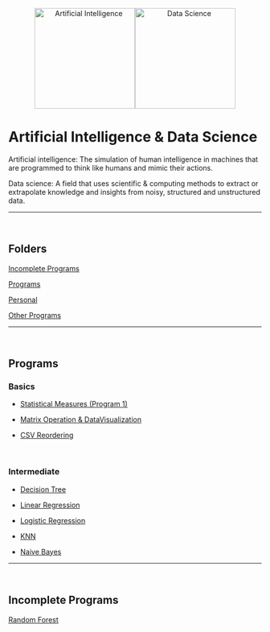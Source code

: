 <div align="center">

[<img src="https://img.icons8.com/cotton/256/000000/brain-3.png" title = "Artificial Intelligence" height='200'>](https://www.google.com/search?q=artificial+intelligence&rlz=1C1CHBF_enIN998IN998&oq=Artificial+Intelligence&aqs=chrome.0.35i39l2j69i59j0i67j69i60l2j69i65j69i60.360j0j7&sourceid=chrome&ie=UTF-8)[<img src="https://img.icons8.com/fluency/256/000000/mind-map.png" title = "Data Science" height='200'>](https://www.google.com/search?q=data+science&rlz=1C1CHBF_enIN998IN998&oq=Data+science&aqs=chrome.0.35i39j69i59j0i131i433i512j0i512l2j69i60l3.488j0j7&sourceid=chrome&ie=UTF-8)

</div>

# Artificial Intelligence & Data Science

Artificial intelligence: The simulation of human intelligence in machines that are programmed to think like humans and mimic their actions.

Data science: A field that uses scientific & computing methods to extract or extrapolate knowledge and insights from noisy, structured and unstructured data.

---

<!-- ======================================================================================================= -->

<br>

## Folders

[Incomplete Programs](https://github.com/004Ajay/AI-DS/tree/main/Incomplete)

[Programs](https://github.com/004Ajay/AI-DS/tree/main/Programs)

[Personal](https://github.com/004Ajay/AI-DS/tree/main/Personal)

[Other Programs](https://github.com/004Ajay/AI-DS/tree/main/OTHER%20PROGRAMS)

---

<br>

## Programs

### Basics

* [Statistical Measures (Program 1)](https://github.com/004Ajay/AI-DS/tree/main/Programs/MeanMedianMode.py)

* [Matrix Operation & DataVisualization](https://github.com/004Ajay/AI-DS/tree/main/Programs/MatOp_DataVisualization.py)

* [CSV Reordering](https://github.com/004Ajay/AI-DS/tree/main/Programs/CSV_Reordering.py)



<br>

### Intermediate

* [Decision Tree](https://github.com/004Ajay/AI-DS/tree/main/Programs/DecisionTree.py)

* [Linear Regression](https://github.com/004Ajay/AI-DS/tree/main/Programs/linear_regression.py)

* [Logistic Regression](https://github.com/004Ajay/AI-DS/tree/main/Programs/logistic_regression.py)

* [KNN](https://github.com/004Ajay/AI-DS/tree/main/Programs/knn.py)

* [Naive Bayes](https://github.com/004Ajay/AI-DS/tree/main/Programs/NaiveBayes.py)

---


<br>


## Incomplete Programs

[Random Forest](https://github.com/004Ajay/AI-DS/blob/main/Incomplete/RandomForest.py)


<!-- ======================================================================================================= -->

<!-- 
<br>

## Personal Works

### Other Programs

---

 -->

<!-- ======================================================================================================= -->